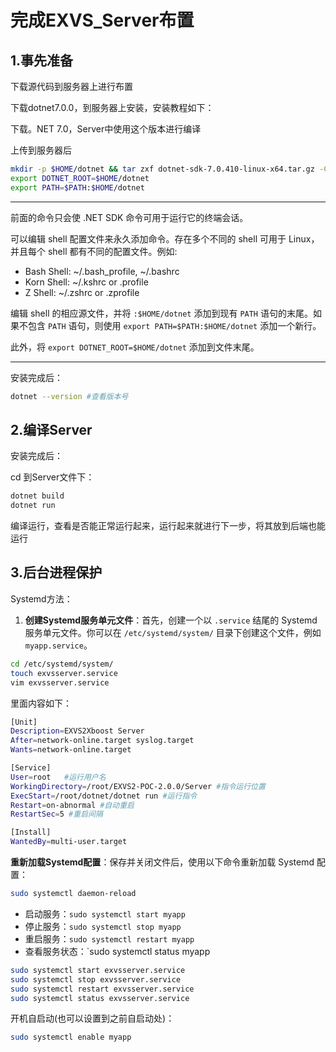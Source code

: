 # 完成EXVS_Server布置

## 1.事先准备

下载源代码到服务器上进行布置

下载dotnet7.0.0，到服务器上安装，安装教程如下：

[微软dotnet]: https://dotnet.microsoft.com/zh-cn/download/dotnet	"下载地址"

下载。NET 7.0，Server中使用这个版本进行编译

上传到服务器后

```bash
mkdir -p $HOME/dotnet && tar zxf dotnet-sdk-7.0.410-linux-x64.tar.gz -C $HOME/dotnet
export DOTNET_ROOT=$HOME/dotnet
export PATH=$PATH:$HOME/dotnet
```

------

前面的命令只会使 .NET SDK 命令可用于运行它的终端会话。

可以编辑 shell 配置文件来永久添加命令。存在多个不同的 shell 可用于 Linux，并且每个 shell 都有不同的配置文件。例如:

- Bash Shell: ~/.bash_profile, ~/.bashrc
- Korn Shell: ~/.kshrc or .profile
- Z Shell: ~/.zshrc or .zprofile

编辑 shell 的相应源文件，并将 `:$HOME/dotnet` 添加到现有 `PATH` 语句的末尾。如果不包含 `PATH` 语句，则使用 `export PATH=$PATH:$HOME/dotnet` 添加一个新行。

此外，将 `export DOTNET_ROOT=$HOME/dotnet` 添加到文件末尾。

------

安装完成后：

```bash
dotnet --version #查看版本号
```



## 2.编译Server

安装完成后：

cd 到Server文件下：

```bash
dotnet build
dotnet run
```

编译运行，查看是否能正常运行起来，运行起来就进行下一步，将其放到后端也能运行

## 3.后台进程保护

Systemd方法：

1. **创建Systemd服务单元文件**：首先，创建一个以 `.service` 结尾的 Systemd 服务单元文件。你可以在 `/etc/systemd/system/` 目录下创建这个文件，例如 `myapp.service`。

```bash
cd /etc/systemd/system/
touch exvsserver.service
vim exvsserver.service
```

里面内容如下：

```bash
[Unit]
Description=EXVS2Xboost Server
After=network-online.target syslog.target
Wants=network-online.target

[Service]
User=root	#运行用户名
WorkingDirectory=/root/EXVS2-POC-2.0.0/Server #指令运行位置
ExecStart=/root/dotnet/dotnet run #运行指令
Restart=on-abnormal #自动重启
RestartSec=5 #重启间隔

[Install]
WantedBy=multi-user.target
```

**重新加载Systemd配置**：保存并关闭文件后，使用以下命令重新加载 Systemd 配置：

```bash
sudo systemctl daemon-reload
```

- 启动服务：`sudo systemctl start myapp`
- 停止服务：`sudo systemctl stop myapp`
- 重启服务：`sudo systemctl restart myapp`
- 查看服务状态：`sudo systemctl status myapp

```bash
sudo systemctl start exvsserver.service
sudo systemctl stop exvsserver.service
sudo systemctl restart exvsserver.service
sudo systemctl status exvsserver.service
```

开机自启动(也可以设置到之前自启动处)：

```bash
sudo systemctl enable myapp
```

